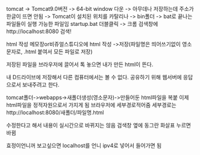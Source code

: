 tomcat
-> Tomcat9.0버전 -> 64-bit window 다운
-> 아무데나 저장하는데 주소가 한글이 뜨면 안됨
-> Tomcat이 설치된 위치를 카탈리나
-> bin폴더 -> bat로 끝나는 파일들이 실행 가능한 파일임 startup.bat 더블클릭
-> 크롬 검색창에 http://localhost:8080 검색!

html 작성
메모장or비쥬얼스튜디오에 html 작성
->저장(파일명은 띄어쓰기없이 영소문자로, .html 붙여서 모든 파일로 저장) 

저장된 파일을 브라우저에 끌어서 톡 놓으면 내가 만든 html이 뜬다.

내 D드라이브에 저장해서 다른 컴퓨터에서는 볼 수 없다.
공유하기 위해 웹서버에 응답으로서 보내주려고 한다.

tomcat폴더->webapps->새폴더생성(영소문자)->만들어둔 html파일을 복붙
이제 html파일을 정적자원으로서 가지게 됨
브라우저에 세부경로적어줌
세부경로는 http://localhost:8080/새폴더/파일명.html

수정한다고 해서 내용이 실시간으로 바뀌지는 않음
검색창 옆에 동그란 화살표 누르면 바뀜

효정이언니꺼 보고싶으면
localhost를 언니 ipv4로 넣어서 들어가면 됨
